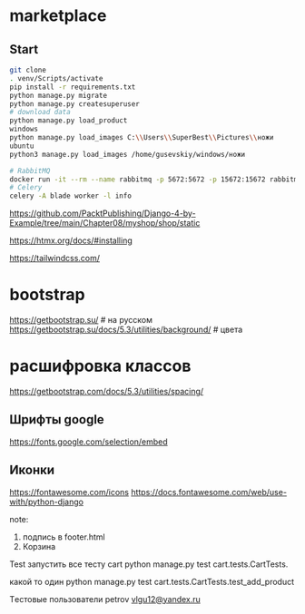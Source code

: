 # marketplace
## Start
```bash
git clone
. venv/Scripts/activate
pip install -r requirements.txt
python manage.py migrate
python manage.py createsuperuser
# download data
python manage.py load_product
windows
python manage.py load_images C:\\Users\\SuperBest\\Pictures\\ножи
ubuntu
python3 manage.py load_images /home/gusevskiy/windows/ножи

# RabbitMQ
docker run -it --rm --name rabbitmq -p 5672:5672 -p 15672:15672 rabbitmq:management
# Celery
celery -A blade worker -l info
```


https://github.com/PacktPublishing/Django-4-by-Example/tree/main/Chapter08/myshop/shop/static


https://htmx.org/docs/#installing

https://tailwindcss.com/

# bootstrap
https://getbootstrap.su/  # на русском 
https://getbootstrap.su/docs/5.3/utilities/background/  # цвета

# расшифровка классов
https://getbootstrap.com/docs/5.3/utilities/spacing/
## Шрифты google
https://fonts.google.com/selection/embed
## Иконки
https://fontawesome.com/icons
https://docs.fontawesome.com/web/use-with/python-django

note:
1) подпись в footer.html
2) Корзина




Test
запустить все тесту cart
python manage.py test cart.tests.CartTests.

какой то один 
python manage.py test cart.tests.CartTests.test_add_product





Тeстовые пользователи
petrov
vlgu12@yandex.ru